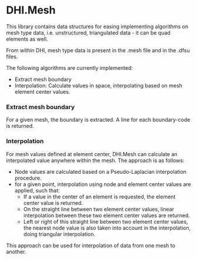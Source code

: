 # DHI.Mesh

This library contains data structures for easing implementing algorithms on mesh type data, i.e. unstructured, triangulated data - it can be quad elements as well.

From within DHI, mesh type data is present in the .mesh file and in the .dfsu files.

The following algorithms are currently implemented:
 * Extract mesh boundary
 * Interpolation: Calculate values in space, interpolating based on mesh element center values.

### Extract mesh boundary
For a given mesh, the boundary is extracted. A line for each boundary-code is returned.

### Interpolation
For mesh values defined at element center, DHI.Mesh can calculate an interpolated value anywhere within the mesh. The approach is as follows:
 * Node values are calculated based on a Pseudo-Laplacian interpolation procedure.
 * for a given point, interpolation using node and element center values are applied, such that:
   * If a value in the center of an element is requested, the element center value is returned.
   * On the straight line between two element center values, linear interpolation between
     these two element center values are returned. 
   * Left or right of this straight line between two element center values, the nearest node
     value is also taken into account in the interpolation, doing triangular interpolation.

This approach can be used for interpolation of data from one mesh to another. 
